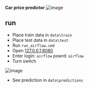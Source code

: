 **Car price predictor**
![image](https://user-images.githubusercontent.com/26492458/174909569-ac4d0a20-73d5-46cd-909b-8ad52bd252a7.png)



## run
- Place train data in ```data\train```
- Place test data in ```data\test```
- Run ```run_airflow.cmd```
- Open [127.0.0.1:8080](http://127.0.0.1:8080)
- Enter login: ```airflow``` pswrd: ```airflow```
- Turn switch

![image](https://user-images.githubusercontent.com/26492458/174909178-aa5ce8c1-cea6-4edd-843e-8a1925aa000f.png)
- See prediction in ```data\predictions```
